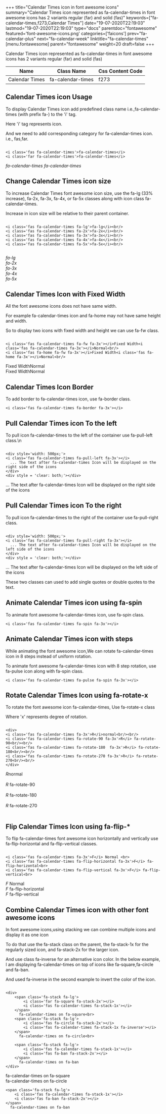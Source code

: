 +++
title="Calendar Times icon in font awesome icons"
summary="Calendar Times icon represented as fa-calendar-times in font awesome icons has 2 variants regular (far) and solid (fas)"
keywords=["fa-calendar-times,f273,Calendar Times"]
date="19-07-2020T22:19:03"
lastmod="19-07-2020T22:19:03"
type="docs"
parentdoc="fontawesome"
featured='font-awesome-icons.png'
categories=['faicons']
prev="fa-calendar-plus"
next="fa-calendar-week"
linktitle="fa-calendar-times"
[menu.fontawesome]
parent="fontawesome"
weight=20
draft=false
+++


Calendar Times icon represented as fa-calendar-times in font awesome icons has 2 variants regular (far) and solid (fas)

<div class='table-responsive'><table class='table'><thead><tr><th>Name</th><th>Class Name</th><th>Css Content Code</th></tr></thead><tbody><tr><td>Calendar Times</td><td>fa-calendar-times</td><td>f273</td></tr></tbody></table></div>



## Calendar Times icon Usage

To display Calendar Times icon add predefined class name i.e.,fa-calendar-times (with prefix fa-) to the 'i' tag.

Here 'i' tag represents icon.

And we need to add corresponding category for fa-calendar-times icon. i.e., fas,far.


```

<i class='fas fa-calendar-times'>fa-calendar-times</i>
<i class='far fa-calendar-times'>fa-calendar-times</i>
```

<i class='fas fa-calendar-times'>fa-calendar-times</i>
<i class='far fa-calendar-times'>fa-calendar-times</i>




## Change Calendar Times icon size
To increase Calendar Times font awesome icon size, use the fa-lg (33% increase), fa-2x, fa-3x, fa-4x, or fa-5x classes along with icon class fa-calendar-times.

Increase in icon size will be relative to their parent container. 

```

<i class='fas fa-calendar-times fa-lg'>fa-lg</i><br/>
<i class='fas fa-calendar-times fa-2x'>fa-2x</i><br/>
<i class='fas fa-calendar-times fa-3x'>fa-3x</i><br/>
<i class='fas fa-calendar-times fa-4x'>fa-4x</i><br/>
<i class='fas fa-calendar-times fa-5x'>fa-5x</i><br/>
            
```

<i class='fas fa-calendar-times fa-lg'>fa-lg</i><br/>
<i class='fas fa-calendar-times fa-2x'>fa-2x</i><br/>
<i class='fas fa-calendar-times fa-3x'>fa-3x</i><br/>
<i class='fas fa-calendar-times fa-4x'>fa-4x</i><br/>
<i class='fas fa-calendar-times fa-5x'>fa-5x</i><br/>
            



## Calendar Times Icon with Fixed Width 

All the font awesome icons does not have same width.

For example fa-calendar-times icon and fa-home may not have same height and width.

So to display two icons with fixed width and height we can use fa-fw class.


```

<i class='fas fa-calendar-times fa-fw fa-3x'></i>Fixed Width<i class='fas fa-calendar-times fa-3x'></i>Normal<br/>
<i class='fas fa-home fa-fw fa-3x'></i>Fixed Width<i class='fas fa-home fa-3x'></i>Normal<br/>
```

<i class='fas fa-calendar-times fa-fw fa-3x'></i>Fixed Width<i class='fas fa-calendar-times fa-3x'></i>Normal<br/>
<i class='fas fa-home fa-fw fa-3x'></i>Fixed Width<i class='fas fa-home fa-3x'></i>Normal<br/>



## Calendar Times Icon Border 

To add border to fa-calendar-times icon, use fa-border class.


```
<i class='fas fa-calendar-times fa-border fa-3x'></i>

```
<i class='fas fa-calendar-times fa-border fa-3x'></i>





## Pull Calendar Times icon To the left

To pull icon fa-calendar-times to the left of the container use fa-pull-left class.\n

```

<div style='width: 500px;'>
<i class='fas fa-calendar-times fa-pull-left fa-3x'></i>
  ... The text after fa-calendar-times Icon will be displayed on the right side of the icons
</div>
<div style = 'clear: both;'></div>
```

<div style='width: 500px;'>
<i class='fas fa-calendar-times fa-pull-left fa-3x'></i>
  ... The text after fa-calendar-times Icon will be displayed on the right side of the icons
</div>
<div style = 'clear: both;'></div>




## Pull Calendar Times icon To the right
To pull icon fa-calendar-times to the right of the container use fa-pull-right class.

```

<div style='width: 500px;'>
<i class='fas fa-calendar-times fa-pull-right fa-3x'></i>
  ... The text after fa-calendar-times Icon will be displayed on the left side of the icons
</div>
<div style = 'clear: both;'></div>
```

<div style='width: 500px;'>
<i class='fas fa-calendar-times fa-pull-right fa-3x'></i>
  ... The text after fa-calendar-times Icon will be displayed on the left side of the icons
</div>
<div style = 'clear: both;'></div>

These two classes can used to add single quotes or double quotes to the text.


## Animate Calendar Times icon using fa-spin
To animate font awesome fa-calendar-times icon, use fa-spin class.

```
<i class='fas fa-calendar-times fa-spin fa-3x'></i>
```
<i class='fas fa-calendar-times fa-spin fa-3x'></i>




## Animate Calendar Times icon with steps
While animating the font awesome icon,We can rotate fa-calendar-times icon in 8 steps instead of uniform rotation.

To animate font awesome fa-calendar-times icon with 8 step rotation, use fa-pulse icon along with fa-spin class.


```
<i class='fas fa-calendar-times fa-pulse fa-spin fa-3x'></i>

```
<i class='fas fa-calendar-times fa-pulse fa-spin fa-3x'></i>





## Rotate Calendar Times Icon using fa-rotate-x
To rotate the font awesome icon fa-calendar-times, Use fa-rotate-x class

Where 'x' represents degree of rotation.


```

<div>
<i class='fas fa-calendar-times fa-3x'>R</i>normal<br/><br/>
<i class='fas fa-calendar-times fa-rotate-90 fa-3x'>R</i> fa-rotate-90<br/><br/> 
<i class='fas fa-calendar-times fa-rotate-180  fa-3x'>R</i> fa-rotate-180<br/><br/> 
<i class='fas fa-calendar-times fa-rotate-270 fa-3x'>R</i> fa-rotate-270<br/><br/>
</div>
```

<div>
<i class='fas fa-calendar-times fa-3x'>R</i>normal<br/><br/>
<i class='fas fa-calendar-times fa-rotate-90 fa-3x'>R</i> fa-rotate-90<br/><br/> 
<i class='fas fa-calendar-times fa-rotate-180  fa-3x'>R</i> fa-rotate-180<br/><br/> 
<i class='fas fa-calendar-times fa-rotate-270 fa-3x'>R</i> fa-rotate-270<br/><br/>
</div>




## Flip Calendar Times Icon using fa-flip-*
To flip fa-calendar-times font awesome icon horizontally and vertically use fa-flip-horizontal and fa-flip-vertical classes. 

```

<i class='fas fa-calendar-times fa-3x'>F</i> Normal <br>
<i class='fas fa-calendar-times fa-flip-horizontal fa-3x'>F</i> fa-flip-horizontal<br>
<i class='fas fa-calendar-times fa-flip-vertical fa-3x'>F</i> fa-flip-vertical<br>
```

<i class='fas fa-calendar-times fa-3x'>F</i> Normal <br>
<i class='fas fa-calendar-times fa-flip-horizontal fa-3x'>F</i> fa-flip-horizontal<br>
<i class='fas fa-calendar-times fa-flip-vertical fa-3x'>F</i> fa-flip-vertical<br>




## Combine Calendar Times icon with other font awesome icons
In font awesome icons,using stacking we can combine multiple icons and display it as one icon 

To do that use the fa-stack class on the parent, the fa-stack-1x for the regularly sized icon, and fa-stack-2x for the larger icon.

And use class fa-inverse for an alternative icon color. 
In the below example, I am displaying fa-calendar-times on top of icons like fa-square,fa-circle and fa-ban.

And used fa-inverse in the second example to invert the color of the icon.

```

<div>
    <span class='fa-stack fa-lg'>
        <i class='far fa-square fa-stack-2x'></i>
        <i class='fas fa-calendar-times fa-stack-1x'></i>
    </span>
      fa-calendar-times on fa-square<br>
    <span class='fa-stack fa-lg'>
        <i class='fas fa-circle fa-stack-2x'></i>
        <i class='fas fa-calendar-times fa-stack-1x fa-inverse'></i>
    </span>
      fa-calendar-times on fa-circle<br>

    <span class='fa-stack fa-lg'>
        <i class='fas fa-calendar-times fa-stack-1x'></i>
        <i class='fas fa-ban fa-stack-2x'></i>
    </span>
      fa-calendar-times on fa-ban
</div>
```

<div>
    <span class='fa-stack fa-lg'>
        <i class='far fa-square fa-stack-2x'></i>
        <i class='fas fa-calendar-times fa-stack-1x'></i>
    </span>
      fa-calendar-times on fa-square<br>
    <span class='fa-stack fa-lg'>
        <i class='fas fa-circle fa-stack-2x'></i>
        <i class='fas fa-calendar-times fa-stack-1x fa-inverse'></i>
    </span>
      fa-calendar-times on fa-circle<br>

    <span class='fa-stack fa-lg'>
        <i class='fas fa-calendar-times fa-stack-1x'></i>
        <i class='fas fa-ban fa-stack-2x'></i>
    </span>
      fa-calendar-times on fa-ban
</div>






